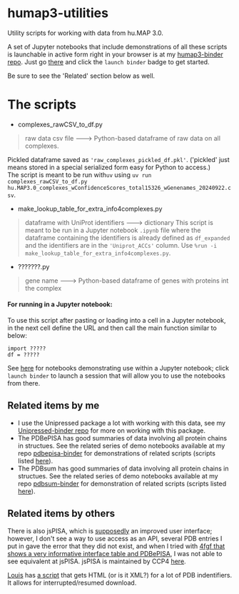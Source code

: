 # humap3-utilities

Utility scripts for working with data from hu.MAP 3.0.

A set of Jupyter notebooks that include demonstrations of all these scripts is launchable in active form right in your browser is at my [humap3-binder repo](https://github.com/fomightez/humap3-binder). Just go [there](https://github.com/fomightez/pdbepisa-binder) and click the `launch binder` badge to get started.

Be sure to see the 'Related' section below as well.


# The scripts

* complexes_rawCSV_to_df.py
> raw data csv file ---> Python-based dataframe of raw data on all complexes.

   Pickled dataframe saved as `'raw_complexes_pickled_df.pkl'`. ('pickled' just means stored in a special serialized form easy for Python to access.)  
   The script is meant to be run with`uv` using  `uv run complexes_rawCSV_to_df.py hu.MAP3.0_complexes_wConfidenceScores_total15326_wGenenames_20240922.csv`.

* make_lookup_table_for_extra_info4complexes.py
> dataframe with UniProt identifiers  ---> dictionary
This script is meant to be run in a Jupyter notebook `.ipynb` file where the dataframe containing the identifiers is already defined as `df_expanded` and the identifiers are in the `'Uniprot_ACCs'` column. Use `%run -i make_lookup_table_for_extra_info4complexes.py`.

* ???????.py
> gene name ---> Python-based dataframe of genes with proteins int the complex


#### For running in a Jupyter notebook:

To use this script after pasting or loading into a cell in a Jupyter notebook, in the next cell define the URL and then call the main function similar to below:
```
import ?????
df = ?????
```
See [here](https://github.com/fomightez/humap3-binder) for notebooks demonstrating use within a Jupyter notebook; click `launch binder` to launch a session that will allow you to use the notebooks from there.


Related items by me
-------------------
- I use the Unipressed package a lot with working with this data, see my [Unipressed-binder repo](https://github.com/fomightez/Unipressed-binder) for more on working with this package.
- The PDBePISA has good summaries of data involving all protein chains in structues. See the related series of demo notebooks available at my repo [pdbepisa-binder](https://github.com/fomightez/pdbepisa-binder) for demonstrations of related scripts (scripts listed [here](https://github.com/fomightez/structurework/tree/master/pdbepisa-utilities)).
- The PDBsum has good summaries of data involving all protein chains in structues. See the related series of demo notebooks available at my repo [pdbsum-binder](https://github.com/fomightez/pdbsum-binder) for demonstration of related scripts (scripts listed [here](https://github.com/fomightez/structurework/tree/master/pdbsum-utilities)).

## Related items by others

There is also jsPISA, which is [supposedly](https://pubmed.ncbi.nlm.nih.gov/25908787/) an improved user interface; however, I don't see a way to use access as an API, several PDB entries I put in gave the error that they did not exist, and when I tried with [4fgf that shows a very informative interface table and PDBePISA](http://www.ebi.ac.uk/pdbe/pisa/cgi-bin/piserver?qi=4fgf), I was not able to see equivalent at jsPISA. jsPISA is maintained by CCP4 [here](http://www.ccp4.ac.uk/pisa).

[Louis](https://www.biostars.org/u/9020/) has [a script](https://gist.github.com/lmmx/91515d38a1fc0644268f#file-getxml-py) that gets HTML (or is it XML?) for a lot of PDB indentifiers. It allows for interrupted/resumed download.
